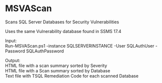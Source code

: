 # MSVAScan
Scans SQL Server Databases for Security Vulnerabilities

Uses the same Vulnerability database found in SSMS 17.4

Input:<br>
Run-MSVAScan.ps1 -instance SQLSERVERINSTANCE -User SQLAuthUser -Password SQLAuthPassword<br>

Output:<br>
HTML file with a scan summary sorted by Severity<Br>
HTML file with a Scan summary sorted by Database<br>
Text file with TSQL Remediation Code for each scanned Database<br>
